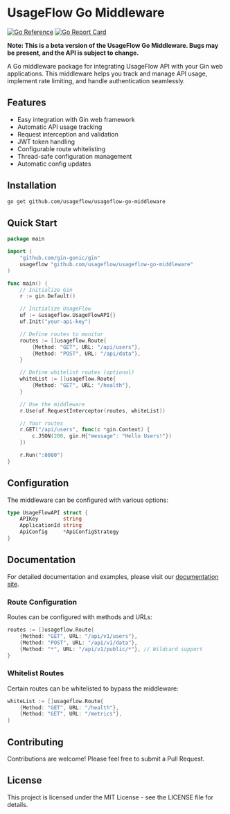 # UsageFlow Go Middleware

[![Go Reference](https://pkg.go.dev/badge/github.com/usageflow/usageflow-go-middleware.svg)](https://pkg.go.dev/github.com/usageflow/usageflow-go-middleware)
[![Go Report Card](https://goreportcard.com/badge/github.com/usageflow/usageflow-go-middleware)](https://goreportcard.com/report/github.com/usageflow/usageflow-go-middleware)

**Note: This is a beta version of the UsageFlow Go Middleware. Bugs may be present, and the API is subject to change.**

A Go middleware package for integrating UsageFlow API with your Gin web applications. This middleware helps you track and manage API usage, implement rate limiting, and handle authentication seamlessly.

## Features

- Easy integration with Gin web framework
- Automatic API usage tracking
- Request interception and validation
- JWT token handling
- Configurable route whitelisting
- Thread-safe configuration management
- Automatic config updates

## Installation

```bash
go get github.com/usageflow/usageflow-go-middleware
```

## Quick Start

```go
package main

import (
    "github.com/gin-gonic/gin"
    usageflow "github.com/usageflow/usageflow-go-middleware"
)

func main() {
    // Initialize Gin
    r := gin.Default()

    // Initialize UsageFlow
    uf := &usageflow.UsageFlowAPI{}
    uf.Init("your-api-key")

    // Define routes to monitor
    routes := []usageflow.Route{
        {Method: "GET", URL: "/api/users"},
        {Method: "POST", URL: "/api/data"},
    }

    // Define whitelist routes (optional)
    whiteList := []usageflow.Route{
        {Method: "GET", URL: "/health"},
    }

    // Use the middleware
    r.Use(uf.RequestInterceptor(routes, whiteList))

    // Your routes
    r.GET("/api/users", func(c *gin.Context) {
        c.JSON(200, gin.H{"message": "Hello Users!"})
    })

    r.Run(":8080")
}
```

## Configuration

The middleware can be configured with various options:

```go
type UsageFlowAPI struct {
    APIKey        string
    ApplicationId string
    ApiConfig     *ApiConfigStrategy
}
```

## Documentation

For detailed documentation and examples, please visit our [documentation site](https://docs.usageflow.io).

### Route Configuration

Routes can be configured with methods and URLs:

```go
routes := []usageflow.Route{
    {Method: "GET", URL: "/api/v1/users"},
    {Method: "POST", URL: "/api/v1/data"},
    {Method: "*", URL: "/api/v1/public/*"}, // Wildcard support
}
```

### Whitelist Routes

Certain routes can be whitelisted to bypass the middleware:

```go
whiteList := []usageflow.Route{
    {Method: "GET", URL: "/health"},
    {Method: "GET", URL: "/metrics"},
}
```

## Contributing

Contributions are welcome! Please feel free to submit a Pull Request.

## License

This project is licensed under the MIT License - see the LICENSE file for details.
